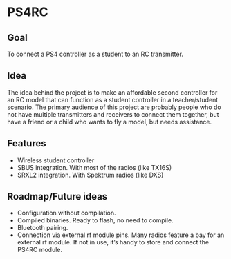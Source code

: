 # PS4RC

## Goal
To connect a PS4 controller as a student to an RC transmitter.

## Idea
The idea behind the project is to make an affordable second controller for an RC model that can function as a student controller in a teacher/student scenario. The primary audience of this project are probably people who do not have multiple transmitters and receivers to connect them together, but have a friend or a child who wants to fly a model, but needs assistance.

## Features
- Wireless student controller
- SBUS integration. With most of the radios (like TX16S)
- SRXL2 integration. With Spektrum radios (like DXS)

## Roadmap/Future ideas
- Configuration without compilation.
- Compiled binaries. Ready to flash, no need to compile.
- Bluetooth pairing.
- Connection via external rf module pins. 
  Many radios feature a bay for an external rf module. If not in use, it’s handy to store and connect the PS4RC module.
